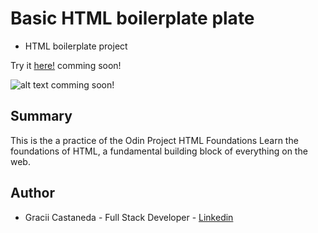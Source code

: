 # Basic HTML boilerplate plate

- HTML boilerplate project

Try it [here!](n/a) comming soon!

![alt text](n/a) comming soon!

## Summary

This is the a practice of the Odin Project HTML Foundations
Learn the foundations of HTML, a fundamental building block of everything on the web.

## Author

- Gracii Castaneda - Full Stack Developer - [Linkedin](https://www.linkedin.com/in/castanedagrace/)